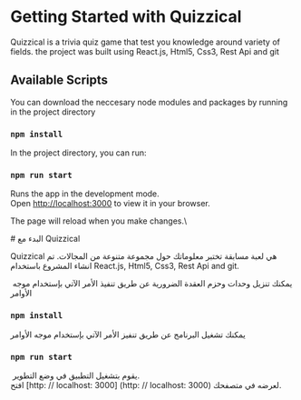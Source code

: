 # Getting Started with Quizzical

Quizzical is a trivia quiz game that test you knowledge around variety of fields. the project was built using React.js, Html5, Css3, Rest Api and git

## Available Scripts
You can download the neccesary node modules and packages by running in the project directory
### `npm install`

In the project directory, you can run:

### `npm run start`

Runs the app in the development mode.\
Open [http://localhost:3000](http://localhost:3000) to view it in your browser.

The page will reload when you make changes.\



‎# البدء مع Quizzical

Quizzical هي لعبة مسابقة تختبر معلوماتك حول مجموعة متنوعة من المجالات.  تم  انشاء المشروع  باستخدام React.js, Html5, Css3, Rest Api and git.

‎ يمكنك تنزيل وحدات وحزم العقدة الضرورية عن طريق تنفيذ الأمر الآتي بإستخدام موجه الأوامر
 ### `npm install`

يمكنك تشغيل البرنامج عن طريق تنفيز الأمر الآتي بإستخدام موجه الأوامر 

 ### `npm run start`

‎ يقوم بتشغيل التطبيق في وضع التطوير. \
‎ افتح [http: // localhost: 3000] (http: // localhost: 3000) لعرضه في متصفحك. 

